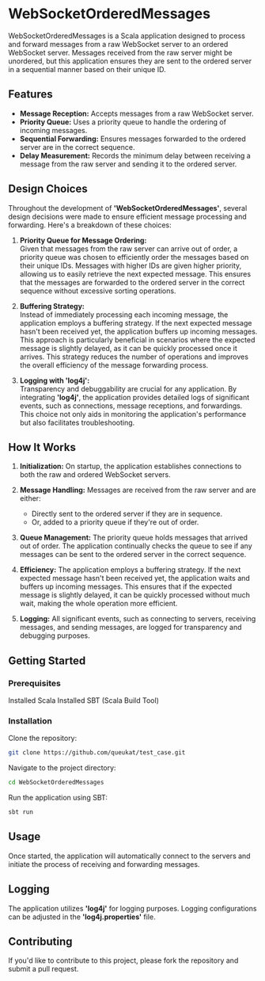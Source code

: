 # WebSocketOrderedMessages
WebSocketOrderedMessages is a Scala application designed to process and forward messages from a raw WebSocket server to an ordered WebSocket server. Messages received from the raw server might be unordered, but this application ensures they are sent to the ordered server in a sequential manner based on their unique ID.

## Features
* **Message Reception:** Accepts messages from a raw WebSocket server.
* **Priority Queue:** Uses a priority queue to handle the ordering of incoming messages.
* **Sequential Forwarding:** Ensures messages forwarded to the ordered server are in the correct sequence.
* **Delay Measurement:** Records the minimum delay between receiving a message from the raw server and sending it to the ordered server.

## Design Choices
Throughout the development of **'WebSocketOrderedMessages'**, several design decisions were made to ensure efficient message processing and forwarding. Here's a breakdown of these choices:

1. **Priority Queue for Message Ordering:**\
Given that messages from the raw server can arrive out of order, a priority queue was chosen to efficiently order the messages based on their unique IDs. Messages with higher IDs are given higher priority, allowing us to easily retrieve the next expected message. This ensures that the messages are forwarded to the ordered server in the correct sequence without excessive sorting operations.

2. **Buffering Strategy:**\
Instead of immediately processing each incoming message, the application employs a buffering strategy. If the next expected message hasn't been received yet, the application buffers up incoming messages. This approach is particularly beneficial in scenarios where the expected message is slightly delayed, as it can be quickly processed once it arrives. This strategy reduces the number of operations and improves the overall efficiency of the message forwarding process.

3. **Logging with 'log4j':**\
Transparency and debuggability are crucial for any application. By integrating **'log4j'**, the application provides detailed logs of significant events, such as connections, message receptions, and forwardings. This choice not only aids in monitoring the application's performance but also facilitates troubleshooting.

## How It Works
1. **Initialization:** On startup, the application establishes connections to both the raw and ordered WebSocket servers.

2. **Message Handling:** Messages are received from the raw server and are either:
   * Directly sent to the ordered server if they are in sequence.
   * Or, added to a priority queue if they're out of order.

3. **Queue Management:** The priority queue holds messages that arrived out of order. The application continually checks the queue to see if any messages can be sent to the ordered server in the correct sequence.

4. **Efficiency:** The application employs a buffering strategy. If the next expected message hasn't been received yet, the application waits and buffers up incoming messages. This ensures that if the expected message is slightly delayed, it can be quickly processed without much wait, making the whole operation more efficient.

5. **Logging:** All significant events, such as connecting to servers, receiving messages, and sending messages, are logged for transparency and debugging purposes.

## Getting Started
### Prerequisites
Installed Scala
Installed SBT (Scala Build Tool)
### Installation
Clone the repository:

```bash 
git clone https://github.com/queukat/test_case.git
```

Navigate to the project directory:

```bash 
cd WebSocketOrderedMessages
```

Run the application using SBT:

```bash 
sbt run
```

## Usage
Once started, the application will automatically connect to the servers and initiate the process of receiving and forwarding messages.

## Logging
The application utilizes **'log4j'** for logging purposes. Logging configurations can be adjusted in the **'log4j.properties'** file.

## Contributing
If you'd like to contribute to this project, please fork the repository and submit a pull request.

